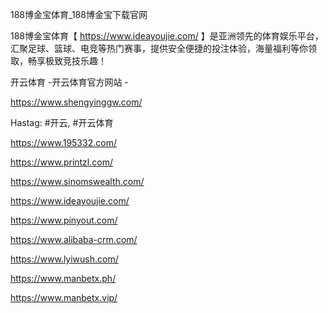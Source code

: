 188博金宝体育_188博金宝下载官网

188博金宝体育【 https://www.ideayoujie.com/ 】是亚洲领先的体育娱乐平台，汇聚足球、篮球、电竞等热门赛事，提供安全便捷的投注体验，海量福利等你领取，畅享极致竞技乐趣！

开云体育 -开云体育官方网站 -

https://www.shengyinggw.com/

Hastag: #开云, #开云体育

https://www.195332.com/

https://www.printzl.com/

https://www.sinomswealth.com/

https://www.ideayoujie.com/

https://www.pinyout.com/

https://www.alibaba-crm.com/

https://www.lyiwush.com/

https://www.manbetx.ph/

https://www.manbetx.vip/
